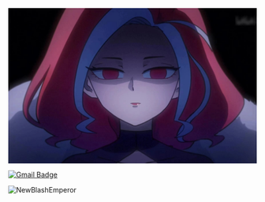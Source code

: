 
<img hight="300" width="700" alt="PIC" align="center" src="RedSpiderLily.jpg">
</br>

[![Gmail Badge](https://img.shields.io/badge/kuaijiu11@gmail.com-c14438?style=flat-square&logo=Gmail&logoColor=white&link=mailto:kuaijiu11@gmail.com)](mailto:kuaijiu11@gmail.com)
<p align="left"> <img src="https://komarev.com/ghpvc/?username=NewBlashEmperor" alt="NewBlashEmperor" /> </p>


